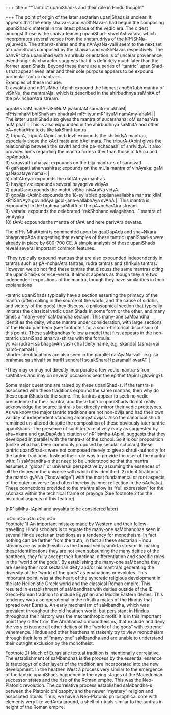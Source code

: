+++
title = "“Tantric” upaniShad-s and their role in Hindu thought"

+++
The point of origin of the later sectarian upaniShads is unclear. It
appears that the early shaiva-s and vaiShNava-s had begun the composing
upaniShadic material in the latest phase of the vedic era. The oldest
amongst these is the shaiva-leaning upaniShad- shvetAshvatara, which
incorporates several verses from the shatarudriya of the
kR^iShNa-yajurveda. The atharva-shiras and the nArAyaNa-valli seem to
the next set of upaniShads composed by the shaivas and vaiShNavas
respectively. The bahvR^icha upaniShad with a shrIkula orientation is of
unclear provenance, eventhough its character suggests that it is
definitely much later than the former upaniShads. Beyond these there are
a series of “tantric” upaniShad-s that appear even later and their sole
purpose appears to be expound particular tantric mantra-s.  
Examples of these include:  
1\) avyakta and nR^isiMha-tApinI: expound the highest anuShTubh mantra
of viShNu, the mantrarAja, which is described in the ahirbudhnya saMhitA
of the pA\~ncharAtra stream.

ugraM vIraM mahA-viShNuM jvalantaM sarvato-mukhaM|  
nR^isimhaM bhIShaNam bhadraM mR^ityur mR^ityuM namAmy-ahaM ||  
The latter upaniShad also gives the mantra of sudarshana: oM sahasrAra
huM phaT | This is also expounded in the ahirbudhnya saMhitA and other
pA\~ncharAtra texts like lakShmI-tantra.  
2\) tripurA, tripurA-tApinI and devI: expounds the shrIvidyA mantras,
especially those the kAdi mata and hAdi mata. The tripurA-tApinI gives
the relationship between the savitrI and the pa\~nchadashi of shrIvidyA.
It also provides hints regarding the mantra forms other than those of
kAma and lopAmudrA.  
3\) sarasvatI-rahasya: expounds on the bIja mantra-s of sarasvatI  
4\) gaNapati atharvashiras: expounds on the mUla mantra of vinAyaka: gaM
gaNapataye namaH |  
5\) dattAtreya: expounds the dattAtreya mantras  
6\) hayagrIva: expounds several hayagrIva vidyAs.  
7\) garuDa: expounds the mahA-viSha-nivAraNa vidyA.  
8\) gopAla-tApinI: expounds the 18-syllabled gopijanavallabha mantra:
klIM kR^iShNAya govindAya gopI-jana-vallabhAya svAhA |. This mantra is
expounded in the brahma saMhitA of the pA\~ncharAtra stream.  
9\) varada: expounds the celebrated “rakShohano valagahano…” mantra of
vinAyaka  
10\) tArA: expounds the mantra of tArA and here parivAra devatas.

The nR^isiMhatApini is commented upon by gauDapAda and sha\~Nkara
bhagavatpAda suggesting that examples of these tantric upaniShad-s were
already in place by 600-700 CE. A simple analysis of these upaniShads
reveal several important common features.

\-They typically expound mantras that are also expounded independently
in tantras such as pA\~ncharAtra tantras, rudra tantras and shrIkula
tantras. However, we do not find these tantras that discuss the same
mantras citing the upaniShad-s or vice-versa. It almost appears as
though they are two independent expositions of the mantra, though they
have similarities in their explanations

\-tantric upaniShads typically have a section asserting the primacy of
the mantra (often calling in the source of the world, and the cause of
siddhis and victory of the gods) they discuss, a philosophical section
that typically imitates the classical vedic upaniShads in some form or
the other, and many times a “many-one” saMbandha section. This many-one
saMbandha identifies the deity, whose mantra under consideration, with
large sections of the Hindu pantheon (see footnote 1 for a
socio-historical discussion of this point). These saMbandhas follow a
model that first appears in the non-tantric upaniShad atharva-shiras
with the formula:  
yo vai rudraH sa bhagavAn yash cha \[deity name, e.g. skanda\] tasmai
vai namo-namaH |  
shorter identifications are also seen in the parallel narAyaNa-valli:
e.g. sa brahmaa sa shivaH sa hariH sendraH so.akSharaH paramaH svarAT |

\-They may or may not directly incorporate a few vedic mantra-s from
saMhita-s and may on several occasions bear the epithet tApinI
(glowing?).

Some major questions are raised by these upaniShad-s. If the tantra-s
associated with these traditions expound the same mantras, then why do
these upaniShads do the same. The tantras appear to seek no vedic
precedence for their mantra, and these tantric upaniShads do not really
acknowledge the source tantra-s but directly mirror their vedic
prototypes. As we know the major tantric traditions are not non-dvija
and had their own validity of independent standing amongst dvijas. Also
the canonical shruti remained un-altered despite the composition of
these obviously later tantric upaniShads. The presence of such texts
relatively early as suggested by sha\~nkara and gauDapAda’s citation of
nR^isimha-tApinI, suggests that they developed in parallel with the
tantra-s of the school. So it is our proposition (unlike what has been
commonly proposed by secular scholars) these tantric upaniShad-s were
not composed merely to give a shruti-authority for the tantric
traditions. Instead their role was to provide the user of the mantra
with: 1) saMbandha-s that need to be understood so that the mantra
assumes a “global” or universal perspective by assuming the essences of
all the deities or the universe with which it is identified. 2)
identification of the mantra gyANa (“knowledge”) with the most
fundamental or root aspects of the outer universe (and often thereby its
inner reflection in the sAdhaka). These connections provided to the
mantra allow its “full expression” for the sAdhaka within the technical
frame of prayoga (See footnote 2 for the historical aspects of this
feature).

(nR^isiMha-tApinI and avyakta to be considered later)

.oOo.oOo.oOo.oOo.oOo.  
Footnote 1) An important mistake made by Western and their
fellow-travelling Hindu scholars is to equate the many-one saMbhandhas
seen in several Hindu sectarian traditions as a tendency for monotheism.
In fact nothing can be farther from the truth, in fact all these
sectarian Hindu streams are as polytheisitic as the formal vedic/smArta
stream. In making these identifications they are not even subsuming the
many deities of the pantheon, they fully accept their functional
differentiation and specific roles in the “world of the gods”. By
establishing the many-one saMbandha they are seeing their root sectarian
deity and/or his mantra/s generating the diversity of the “world of the
gods” as emanations or evolutes. This important point, was at the heart
of the syncretic religious development in the late Hellenistic Greek
world and the classical Roman empire. This resulted in establishment of
saMbandhas with deities outside of the IE Greco-Roman tradition to
include Egyptian and Middle Eastern deities. This tendency was also
operational in the nAstIka matas of the Hindus that spread over Eurasia.
An early mechanism of saMbandha, which was prevalent throughout the old
heathen world, but persistant in Hindus throughout their history was the
macranthropic motif. It is in this important point they differ from the
Abrahamistic monotheisms, that exclude and deny the very existence all
other deities of the “world of the gods” with extreme vehemence. Hindus
and other heathens mistakenly try to view monotheism through their lens
of “many-one” saMbandha and are unable to understand their outright
exclusion by the monotheist.

Footnote 2) Much of Eurasiatic textual tradition is intentionally
correlative. The establishment of saMbandhas is the process by the
essential essence (a tautology) of older layers of the tradition are
incorporated into the new development. In the heathen West a process
very similar to the emergence of the tantric upaniShads happened in the
dying stages of the Macedonian successor states and the rise of the
Roman empire. This was the Neo-Platonic revolution. The correlative
process established saMbandha-s between the Platonic philosophy and the
newer “mystery” religion and associated rituals. Thus, we have a
Neo-Platonic philosophical core with elements very like vedAnta around,
a shell of rituals similar to the tantras in height of the Roman empire.
